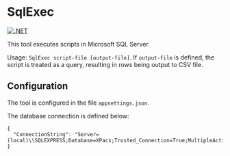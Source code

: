 # SqlExec

[![.NET](https://github.com/iberisoft/SqlExec/actions/workflows/dotnet.yml/badge.svg)](https://github.com/iberisoft/SqlExec/actions/workflows/dotnet.yml)

This tool executes scripts in Microsoft SQL Server.

Usage: `SqlExec script-file [output-file]`. If `output-file` is defined, the script is treated as a query, resulting in rows being output to
CSV file.

## Configuration

The tool is configured in the file `appsettings.json`.

The database connection is defined below:
```
{
  "ConnectionString": "Server=(local)\\SQLEXPRESS;Database=XPacs;Trusted_Connection=True;MultipleActiveResultSets=true;Encrypt=False"
}
```
